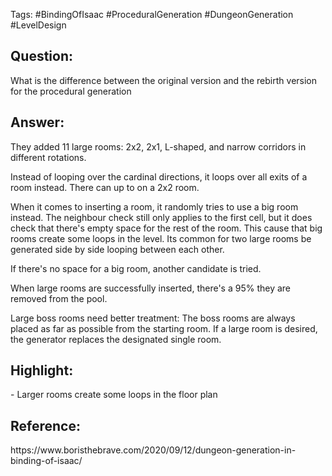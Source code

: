 Tags: #BindingOfIsaac #ProceduralGeneration #DungeonGeneration #LevelDesign 
<h2>Question: </h2>
What is the difference between the original version and the rebirth version for the procedural generation

<h2>Answer:</h2>
They added 11 large rooms: 2x2, 2x1, L-shaped, and narrow corridors in different rotations.

Instead of looping over the cardinal directions, it loops over all exits of a room instead. There can up to on a 2x2 room.

When it comes to inserting a room, it randomly tries to use a big room instead. The neighbour check still only applies to the first cell, but it does check that there's empty space for the rest of the room. This cause that big rooms create some loops in the level. Its common for two large rooms be generated side by side looping between each other.

If there's no space for a big room, another candidate is tried. 

When large rooms are successfully inserted, there's a 95% they are removed from the pool.

Large boss rooms need better treatment: The boss rooms are always placed as far as possible from the starting room. If a large room is desired, the generator replaces the designated single room.

<h2>Highlight:</h2>
- Larger rooms create some loops in the floor plan
<h2>Reference: </h2>
https://www.boristhebrave.com/2020/09/12/dungeon-generation-in-binding-of-isaac/
